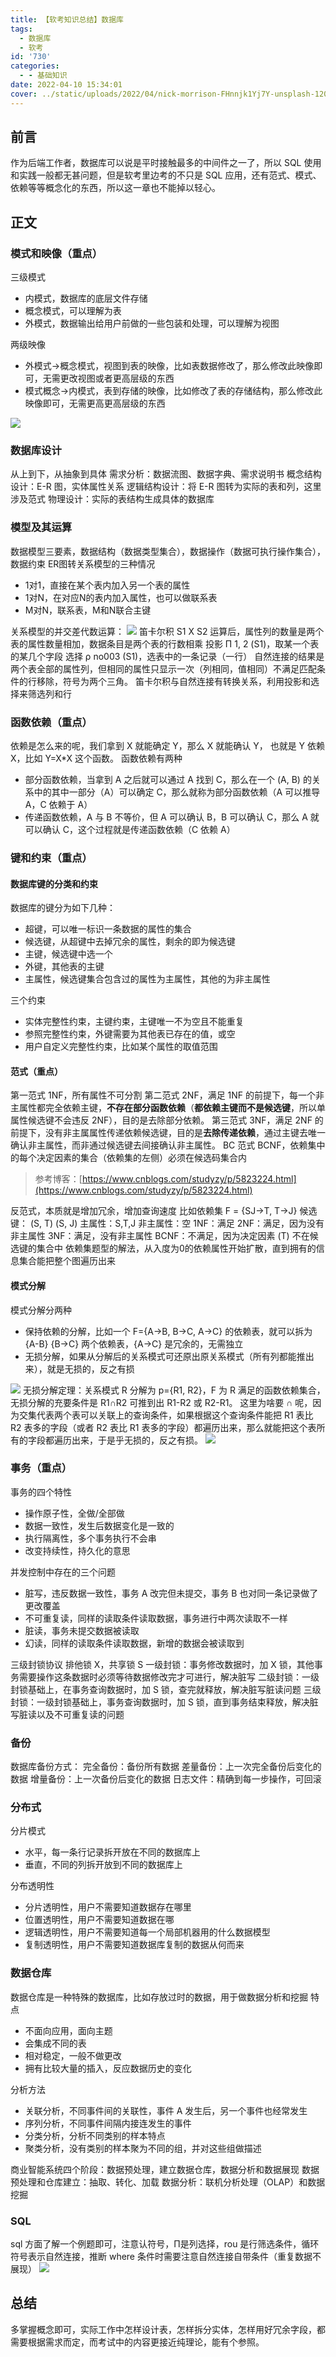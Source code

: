 ```yaml
---
title: 【软考知识总结】数据库
tags:
  - 数据库
  - 软考
id: '730'
categories:
  - - 基础知识
date: 2022-04-10 15:34:01
cover: ../static/uploads/2022/04/nick-morrison-FHnnjk1Yj7Y-unsplash-1200x661.jpg
---
```


## 前言

作为后端工作者，数据库可以说是平时接触最多的中间件之一了，所以 SQL 使用和实践一般都无甚问题，但是软考里边考的不只是 SQL 应用，还有范式、模式、依赖等等概念化的东西，所以这一章也不能掉以轻心。

## 正文

### 模式和映像（重点）

三级模式

* 内模式，数据库的底层文件存储
* 概念模式，可以理解为表
* 外模式，数据输出给用户前做的一些包装和处理，可以理解为视图

两级映像

* 外模式->概念模式，视图到表的映像，比如表数据修改了，那么修改此映像即可，无需更改视图或者更高层级的东西
* 模式概念->内模式，表到存储的映像，比如修改了表的存储结构，那么修改此映像即可，无需更高更高层级的东西

[![](../static/uploads/2022/04/wp_editor_md_24213535b989932b0f11869057fc3dff.jpg)](../static/uploads/2022/04/wp_editor_md_24213535b989932b0f11869057fc3dff.jpg)

### 数据库设计

从上到下，从抽象到具体 需求分析：数据流图、数据字典、需求说明书 概念结构设计：E-R 图，实体属性关系 逻辑结构设计：将 E-R 图转为实际的表和列，这里涉及范式 物理设计：实际的表结构生成具体的数据库

### 模型及其运算

数据模型三要素，数据结构（数据类型集合），数据操作（数据可执行操作集合），数据约束 ER图转关系模型的三种情况

* 1对1，直接在某个表内加入另一个表的属性
* 1对N，在对应N的表内加入属性，也可以做联系表
* M对N，联系表，M和N联合主键

关系模型的并交差代数运算： [![](../static/uploads/2022/04/wp_editor_md_ee9ee68ff22a55c33e194b5ae0c0a7c9.jpg)](../static/uploads/2022/04/wp_editor_md_ee9ee68ff22a55c33e194b5ae0c0a7c9.jpg) 笛卡尔积 S1 X S2 运算后，属性列的数量是两个表的属性数量相加，数据条目是两个表的行数相乘 投影 Π 1, 2 (S1)，取某一个表的某几个字段 选择 ρ no003 (S1)，选表中的一条记录（一行） 自然连接的结果是两个表全部的属性列，但相同的属性只显示一次（列相同，值相同）不满足匹配条件的行移除，符号为两个三角。 笛卡尔积与自然连接有转换关系，利用投影和选择来筛选列和行

### 函数依赖（重点）

依赖是怎么来的呢，我们拿到 X 就能确定 Y，那么 X 就能确认 Y， 也就是 Y 依赖 X，比如 Y=X\*X 这个函数。 函数依赖有两种

* 部分函数依赖，当拿到 A 之后就可以通过 A 找到 C，那么在一个 (A, B) 的关系中的其中一部分（A）可以确定 C，那么就称为部分函数依赖（A 可以推导 A，C 依赖于 A）
* 传递函数依赖，A 与 B 不等价，但 A 可以确认 B，B 可以确认 C，那么 A 就可以确认 C，这个过程就是传递函数依赖（C 依赖 A）

### 键和约束（重点）

#### 数据库键的分类和约束

数据库的键分为如下几种：

* 超键，可以唯一标识一条数据的属性的集合
* 候选键，从超键中去掉冗余的属性，剩余的即为候选键
* 主键，候选键中选一个
* 外键，其他表的主键
* 主属性，候选键集合包含过的属性为主属性，其他的为非主属性

三个约束

* 实体完整性约束，主键约束，主键唯一不为空且不能重复
* 参照完整性约束，外键需要为其他表已存在的值，或空
* 用户自定义完整性约束，比如某个属性的取值范围

#### 范式（重点）

第一范式 1NF，所有属性不可分割 第二范式 2NF，满足 1NF 的前提下，每一个非主属性都完全依赖主键，**不存在部分函数依赖**（**都依赖主键而不是候选键**，所以单属性候选键不会违反 2NF），目的是去除部分依赖。 第三范式 3NF，满足 2NF 的前提下，没有非主属属性传递依赖候选键，目的是**去除传递依赖**，通过主键去唯一确认非主属性，而非通过候选键去间接确认非主属性。 BC 范式 BCNF，依赖集中的每个决定因素的集合（依赖集的左侧）必须在候选码集合内

> 参考博客：[https://www.cnblogs.com/studyzy/p/5823224.html](https://www.cnblogs.com/studyzy/p/5823224.html)

反范式，本质就是增加冗余，增加查询速度 比如依赖集 F = {SJ->T, T->J} 候选键： (S, T) (S, J) 主属性：S,T,J 非主属性：空 1NF：满足 2NF：满足，因为没有非主属性 3NF：满足，没有非主属性 BCNF：不满足，因为决定因素 (T) 不在候选键的集合中 依赖集题型的解法，从入度为0的依赖属性开始扩散，直到拥有的信息集合能把整个图遍历出来

#### 模式分解

模式分解分两种

* 保持依赖的分解，比如一个 F={A->B, B->C, A->C} 的依赖表，就可以拆为 {A-B} {B->C} 两个依赖表，{A->C} 是冗余的，无需独立
* 无损分解，如果从分解后的关系模式可还原出原关系模式（所有列都能推出来），就是无损的，反之有损

[![](../static/uploads/2022/04/wp_editor_md_64fad68760721808a95e16ded6720128.jpg)](../static/uploads/2022/04/wp_editor_md_64fad68760721808a95e16ded6720128.jpg) 无损分解定理：关系模式 R 分解为 p={R1, R2}，F 为 R 满足的函数依赖集合，无损分解的充要条件是 R1∩R2 可推到出 R1-R2 或 R2-R1。 这里为啥要 ∩ 呢，因为交集代表两个表可以关联上的查询条件，如果根据这个查询条件能把 R1 表比 R2 表多的字段（或者 R2 表比 R1 表多的字段）都遍历出来，那么就能把这个表所有的字段都遍历出来，于是乎无损的，反之有损。 [![](../static/uploads/2022/04/wp_editor_md_30f8b763072ea62d368039a98af4876d.jpg)](../static/uploads/2022/04/wp_editor_md_30f8b763072ea62d368039a98af4876d.jpg)

### 事务（重点）

事务的四个特性

* 操作原子性，全做/全部做
* 数据一致性，发生后数据变化是一致的
* 执行隔离性，多个事务执行不会串
* 改变持续性，持久化的意思

并发控制中存在的三个问题

* 脏写，违反数据一致性，事务 A 改完但未提交，事务 B 也对同一条记录做了更改覆盖
* 不可重复读，同样的读取条件读取数据，事务进行中两次读取不一样
* 脏读，事务未提交数据被读取
* 幻读，同样的读取条件读取数据，新增的数据会被读取到

三级封锁协议 排他锁 X，共享锁 S 一级封锁：事务修改数据时，加 X 锁，其他事务需要操作这条数据时必须等待数据修改完才可进行，解决脏写 二级封锁：一级封锁基础上，在事务查询数据时，加 S 锁，查完就释放，解决脏写脏读问题 三级封锁：一级封锁基础上，事务查询数据时，加 S 锁，直到事务结束释放，解决脏写脏读以及不可重复读的问题

### 备份

数据库备份方式： 完全备份：备份所有数据 差量备份：上一次完全备份后变化的数据 增量备份：上一次备份后变化的数据 日志文件：精确到每一步操作，可回滚

### 分布式

分片模式

* 水平，每一条行记录拆开放在不同的数据库上
* 垂直，不同的列拆开放到不同的数据库上

分布透明性

* 分片透明性，用户不需要知道数据存在哪里
* 位置透明性，用户不需要知道数据在哪
* 逻辑透明性，用户不需要知道每一个局部机器用的什么数据模型
* 复制透明性，用户不需要知道数据库复制的数据从何而来

### 数据仓库

数据仓库是一种特殊的数据库，比如存放过时的数据，用于做数据分析和挖掘 特点

* 不面向应用，面向主题
* 会集成不同的表
* 相对稳定，一般不做更改
* 拥有比较大量的插入，反应数据历史的变化

分析方法

* 关联分析，不同事件间的关联性，事件 A 发生后，另一个事件也经常发生
* 序列分析，不同事件间隔内接连发生的事件
* 分类分析，分析不同类别的样本特点
* 聚类分析，没有类别的样本聚为不同的组，并对这些组做描述

商业智能系统四个阶段：数据预处理，建立数据仓库，数据分析和数据展现 数据预处理和仓库建立：抽取、转化、加载 数据分析：联机分析处理（OLAP）和数据挖掘

### SQL

sql 方面了解一个例题即可，注意认符号，Π是列选择，rou 是行筛选条件，循环符号表示自然连接，推断 where 条件时需要注意自然连接自带条件（重复数据不展现） [![](../static/uploads/2022/04/wp_editor_md_bff3697cbccfb363b7ef5ec93b692228.jpg)](../static/uploads/2022/04/wp_editor_md_bff3697cbccfb363b7ef5ec93b692228.jpg)

## 总结

多掌握概念即可，实际工作中怎样设计表，怎样拆分实体，怎样用好冗余字段，都需要根据需求而定，而考试中的内容更接近纯理论，能有个参照。
